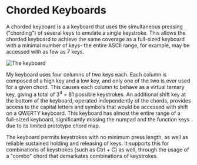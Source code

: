 # Chorded Keyboards

A chorded keyboard is a a keyboard that uses the simultaneous pressing ("chording") of several keys to emulate a single keystroke. This allows the chorded keyboard to achieve the same coverage as a full-sized keyboard with a minimal number of keys- the entire ASCII range, for example, may be accessed with as few as 7 keys.

![The keyboard](https://github.com/yvnat/chorded-keyboard/blob/main/chordedkeyboard.png?raw=true "Title")

My keyboard uses four columns of two keys each. Each column is composed of a high key and a low key, and only one of the two is ever used for a given chord. This causes each column to behave as a virtual ternary key, giving a total of  3<sup>4</sup> = 81 possible keystrokes. An additional shift key at the bottom of the keyboard, operated independently of the chords, provides access to the capital letters and symbols that would be accessed with shift on a QWERTY keyboard. This keyboard has almost the entire range of a full-sized keyboard, significantly missing the numpad and the function keys due to its limited prototype chord map.

The keyboard permits keystrokes with no minimum press length, as well as reliable sustained holding and releasing of keys. It supports this for combinations of keystrokes (such as Ctrl + C) as well, through the usage of a "combo" chord that demarkates combinations of keystrokes.
